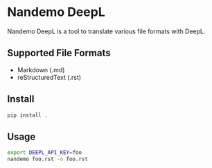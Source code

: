 # Nandemo DeepL
Nandemo DeepL is a tool to translate various file formats with DeepL.

## Supported File Formats
- Markdown (.md)
- reStructuredText (.rst)

## Install
```sh
pip install .
```

## Usage
```sh
export DEEPL_API_KEY=foo
nandemo foo.rst -o foo.rst
```